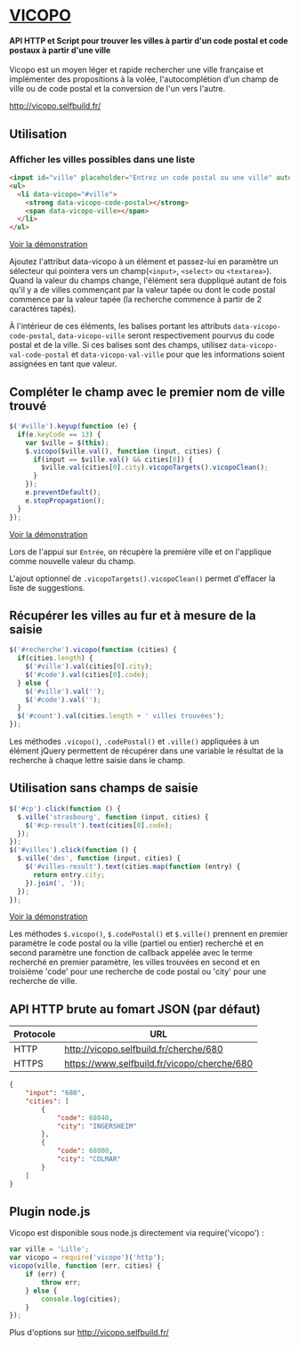 # [VICOPO](http://vicopo.selfbuild.fr/)

#### API HTTP et Script pour trouver les villes à partir d'un code postal et code postaux à partir d'une ville

Vicopo est un moyen léger et rapide rechercher une ville française et implémenter des propositions à la volée, l'autocomplétion d'un champ de ville ou de code postal et la conversion de l'un vers l'autre.

http://vicopo.selfbuild.fr/

## Utilisation

### Afficher les villes possibles dans une liste

```html
<input id="ville" placeholder="Entrez un code postal ou une ville" autocomplete="off" size="50">
<ul>
  <li data-vicopo="#ville">
    <strong data-vicopo-code-postal></strong>
    <span data-vicopo-ville></span>
  </li>
</ul>
```
[Voir la démonstration](https://jsfiddle.net/KyleKatarn/y27x72ka/6/)

Ajoutez l'attribut data-vicopo à un élément et passez-lui en paramètre un sélecteur qui pointera vers un champ(`<input>`, `<select>` ou `<textarea>`). Quand la valeur du champs change, l'élément sera duppliqué autant de fois qu'il y a de villes commençant par la valeur tapée ou dont le code postal commence par la valeur tapée (la recherche commence à partir de 2 caractères tapés).

À l'intérieur de ces éléments, les balises portant les attributs `data-vicopo-code-postal`, `data-vicopo-ville` seront respectivement pourvus du code postal et de la ville. Si ces balises sont des champs, utilisez `data-vicopo-val-code-postal` et `data-vicopo-val-ville` pour que les informations soient assignées en tant que valeur.

## Compléter le champ avec le premier nom de ville trouvé

```js
$('#ville').keyup(function (e) {
  if(e.keyCode == 13) {
    var $ville = $(this);
    $.vicopo($ville.val(), function (input, cities) {
      if(input == $ville.val() && cities[0]) {
        $ville.val(cities[0].city).vicopoTargets().vicopoClean();
      }
    });
    e.preventDefault();
    e.stopPropagation();
  }
});
```
[Voir la démonstration](https://jsfiddle.net/KyleKatarn/48uuL3v5/3/)

Lors de l'appui sur `Entrée`, on récupère la première ville et on l'applique comme nouvelle valeur du champ.

L'ajout optionnel de `.vicopoTargets().vicopoClean()` permet d'effacer la liste de suggestions.

## Récupérer les villes au fur et à mesure de la saisie

```js
$('#recherche').vicopo(function (cities) {
  if(cities.length) {
    $('#ville').val(cities[0].city);
    $('#code').val(cities[0].code);
  } else {
    $('#ville').val('');
    $('#code').val('');
  }
  $('#count').val(cities.length + ' villes trouvées');
});
```
Les méthodes `.vicopo()`, `.codePostal()` et `.ville()` appliquées à un élément jQuery permettent de récupérer dans une variable le résultat de la recherche à chaque lettre saisie dans le champ.

## Utilisation sans champs de saisie

```js
$('#cp').click(function () {
  $.ville('strasbourg', function (input, cities) {
    $('#cp-result').text(cities[0].code);
  });
});
$('#villes').click(function () {
  $.ville('des', function (input, cities) {
    $('#villes-result').text(cities.map(function (entry) {
      return entry.city;
    }).join(', '));
  });
});
```
[Voir la démonstration](https://jsfiddle.net/KyleKatarn/ny8k9ya6/6/)

Les méthodes `$.vicopo()`, `$.codePostal()` et `$.ville()` prennent en premier paramètre le code postal ou la ville (partiel ou entier) recherché et en second paramètre une fonction de callback appelée avec le terme recherché en premier paramètre, les villes trouvées en second et en troisième 'code' pour une recherche de code postal ou 'city' pour une recherche de ville.

## API HTTP brute au fomart JSON (par défaut)

| Protocole | URL                                                   |
|-----------|-------------------------------------------------------|
| HTTP      | http://vicopo.selfbuild.fr/cherche/680                |
| HTTPS     | https://www.selfbuild.fr/vicopo/cherche/680           |
```json
{
	"input": "680",
	"cities": [
		{
			"code": 68040,
			"city": "INGERSHEIM"
		},
		{
			"code": 68000,
			"city": "COLMAR"
		}
	]
}
```

## Plugin node.js

Vicopo est disponible sous node.js directement via require('vicopo') :

```javascript
var ville = 'Lille';
var vicopo = require('vicopo')('http');
vicopo(ville, function (err, cities) {
    if (err) {
        throw err;
    } else {
        console.log(cities);
    }
});
```

Plus d'options sur http://vicopo.selfbuild.fr/
